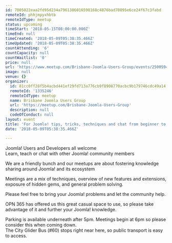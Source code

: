 ```yaml
---
id: 7005022eaa2fd95d234a7961306016598168c4876bad78095e6ce24f67c3fabd
remoteId: phhjmpyxhbtb
remoteIdType: meetup
status: upcoming
timeStart: '2018-05-15T08:00:00.000Z'
timeEnd: null
timeCreated: '2018-05-09T05:38:35.466Z'
timeUpdated: '2018-05-09T05:38:35.466Z'
countAttending: '6'
countCapacity: null
countWaitlist: '0'
price: null
url: 'https://www.meetup.com/Brisbane-Joomla-Users-Group/events/250059479/'
image: null
venue: {}
organizer:
  id: 81cc0ff28f5b4acbd441ef29fd713a776cb9f8908770acbc9b179746cdc49a14
  remoteId: '1335246'
  remoteIdType: meetup
  name: Brisbane Joomla Users Group
  url: 'https://meetup.com/Brisbane-Joomla-Users-Group'
  description: null
  codeOfConduct: null
layout: event
title: 'For Joomla! tips, tricks, techniques and chat from beginner to advanced.'
date: '2018-05-09T05:38:35.466Z'

---
```

<p>Joomla! Users and Developers all welcome<br/>Learn, teach or chat with other Joomla! community members</p> <p>We are a friendly bunch and our meetups are about fostering knowledge sharing around Joomla! and its ecosystem</p> <p>Meetings are a mix of techniques, overview of new features and extensions, exposure of hidden gems, and general problem solving.</p> <p>Please feel free to bring your Joomla! problems and let the community help.</p> <p>OPN 365 has offered us this great casual space to use, so please take advantage of it and further your Joomla! knowledge.</p> <p>Parking is available underneath after 5pm. Meetings begin at 6pm so please consider this when coming down.<br/>The City Glider Bus (#60) stops right near here, so public transport is easy to access.</p>
